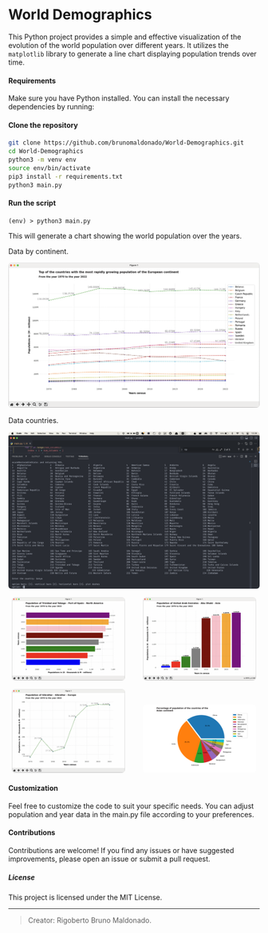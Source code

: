 # World Demographics

This Python project provides a simple and effective visualization of the evolution of the world population over different years. It utilizes the `matplotlib` library to generate a line chart displaying population trends over time.

#### Requirements

Make sure you have Python installed. You can install the necessary dependencies by running:

#### Clone the repository

```sh
git clone https://github.com/brunomaldonado/World-Demographics.git
cd World-Demographics
python3 -m venv env
source env/bin/activate
pip3 install -r requirements.txt
python3 main.py
```

#### Run the script

```
(env) > python3 main.py
```

This will generate a chart showing the world population over the years.

Data by continent.

<p align="center">
  <img src="./images/european_continent.png" style="border-radius:6px" alt="european_continent chart">
</p>

Data countries.

<p align="center">
  <img src="./images/countries.png" style="border-radius:6px;" alt="european_continent chart">
</p>

<p align="center">
  <img src="./images/trinidad_tobago.png" style="border-radius:6px", width="45%" alt="trinidad_and_tobago chart">
&nbsp; &nbsp; &nbsp; &nbsp;
  <img src="./images/arab_emirates.png" style="border-radius:6px", width="45%" alt="united arab emirates chart">
</p>

<p align="center">
  <img src="./images/Gibraltar_europe.png" style="border-radius:6px" width="45%", alt="gibraltar chart">
&nbsp; &nbsp; &nbsp; &nbsp;
  <img src="./images/Asian.png" style="border-radius:6px" width="45%", alt="asian_continent chart">
</p>

<!-- <table style="border:none; border:0; border-collapse:collapse;">
  <tr style="border:none; border:0; border-collapse:collapse">
    <td valign="center"  style="border:none; border:0; border-collapse:collapse"><img src="./images/trinidad_and_tobago.png" style="border-radius:6px;" alt="european_continent chart"></td>
    <td valign="top" style="border:none; border:0; border-collapse:collapse"><img src="./images/united_arab_emirates.png" style="border-radius:6px;" alt="european_continent chart"></td>
  </tr>
   <tr style="border:none; border:0; border-collapse:collapse">
    <td valign="top" style="border: none; border-collapse:collapse"><img src="./images/gibraltar.png" style="border-radius:6px" alt="european_continent chart"></td>
    <td valign="top" style="border:none; border:0; border-collapse:collapse"><img src="./images/asian_continent.png" style="border-radius:6px" alt="european_continent chart"></td>
  </tr>
</table> -->

<!-- |  [![](https://i.postimg.cc/zBF91MgQ/timor-leste.png)](https://i.postimg.cc/zBF91MgQ/timor-leste.png) | [![](https://i.postimg.cc/59ksFbb3/united-arab-emirates.png)](https://i.postimg.cc/59ksFbb3/united-arab-emirates.png)  |
| ------------ | ------------ |
| [![](https://i.postimg.cc/mrXmNs7B/gibraltar.png)](https://i.postimg.cc/mrXmNs7B/gibraltar.png)  |  [![](https://i.postimg.cc/QCLk0xCG/asian_continent.png)](https://i.postimg.cc/QCLk0xCG/asian_continent.png) | -->

<!-- <table>
  <tr>
    <td valign="top"><img src="./images/gibraltar.png" style="border-radius:6px" alt="europe chart"></td>
    <td valign="top"><img src="./images/asian_continent.png" style="border-radius:6px" alt="europe chart"></td>
  </tr>
</table> -->

#### Customization

Feel free to customize the code to suit your specific needs. You can adjust population and year data in the main.py file according to your preferences.

#### Contributions

Contributions are welcome! If you find any issues or have suggested improvements, please open an issue or submit a pull request.

##### License

This project is licensed under the MIT License.

---

> Creator: Rigoberto Bruno Maldonado.
